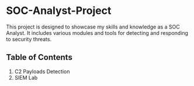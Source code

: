 # SOC-Analyst-Project
This project is designed to showcase my skills and knowledge as a SOC Analyst. It includes various modules and tools for detecting and responding to security threats.

## Table of Contents
1. C2 Payloads Detection
2. SIEM Lab

